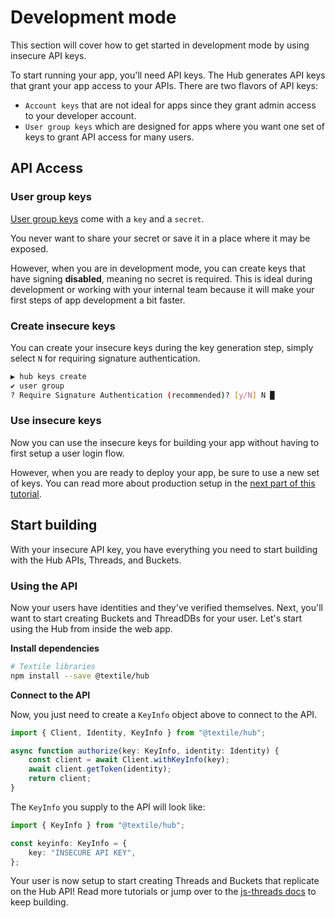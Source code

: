 # Development mode

This section will cover how to get started in development mode by using insecure API keys.

To start running your app, you'll need API keys. The Hub generates API keys that grant your app access to your APIs. There are two flavors of API keys:

-   `Account keys` that are not ideal for apps since they grant admin access to your developer account.
-   `User group keys` which are designed for apps where you want one set of keys to grant API access for many users.

## API Access

### User group keys

[User group keys](../../hub/apis.md) come with a `key` and a `secret`.

You never want to share your secret or save it in a place where it may be exposed.

However, when you are in development mode, you can create keys that have signing **disabled**, meaning no secret is required. This is ideal during development or working with your internal team because it will make your first steps of app development a bit faster.

### Create insecure keys

You can create your insecure keys during the key generation step, simply select `N` for requiring signature authentication.

```bash
▶ hub keys create
✔ user group
? Require Signature Authentication (recommended)? [y/N] N █
```

### Use insecure keys

Now you can use the insecure keys for building your app without having to first setup a user login flow.

However, when you are ready to deploy your app, be sure to use a new set of keys. You can read more about production setup in the [next part of this tutorial](production-auth.md).

## Start building

With your insecure API key, you have everything you need to start building with the Hub APIs, Threads, and Buckets.

### Using the API

Now your users have identities and they've verified themselves. Next, you'll want to start creating Buckets and ThreadDBs for your user. Let's start using the Hub from inside the web app.

**Install dependencies**

```bash
# Textile libraries
npm install --save @textile/hub
```

**Connect to the API**

Now, you just need to create a `KeyInfo` object above to connect to the API.

```typescript
import { Client, Identity, KeyInfo } from "@textile/hub";

async function authorize(key: KeyInfo, identity: Identity) {
    const client = await Client.withKeyInfo(key);
    await client.getToken(identity);
    return client;
}
```

The `KeyInfo` you supply to the API will look like:

```typescript
import { KeyInfo } from "@textile/hub";

const keyinfo: KeyInfo = {
    key: "INSECURE API KEY",
};
```

Your user is now setup to start creating Threads and Buckets that replicate on the Hub API! Read more tutorials or jump over to the [js-threads docs](https://textileio.github.io/js-threads) to keep building.

<br />
